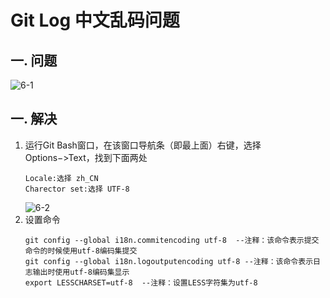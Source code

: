 # Git Log 中文乱码问题

## 一. 问题

![6-1](https://s2.ax1x.com/2020/02/26/3Nu6Lq.th.png)

## 一. 解决

1. 运行Git Bash窗口，在该窗口导航条（即最上面）右键，选择Options−>Text，找到下面两处
    ```text
    Locale:选择 zh_CN 
    Charector set:选择 UTF-8
    ```
    ![6-2](https://s2.ax1x.com/2020/02/26/3NK5Af.th.png)
2. 设置命令
    ```text
    git config --global i18n.commitencoding utf-8  --注释：该命令表示提交命令的时候使用utf-8编码集提交
    git config --global i18n.logoutputencoding utf-8 --注释：该命令表示日志输出时使用utf-8编码集显示
    export LESSCHARSET=utf-8  --注释：设置LESS字符集为utf-8
    ```



<comment/>